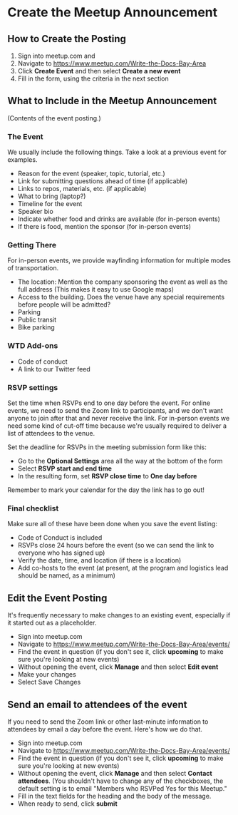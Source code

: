 # Create the Meetup Announcement

## How to Create the Posting 

1. Sign into meetup.com and 
2. Navigate to https://www.meetup.com/Write-the-Docs-Bay-Area
3. Click **Create Event** and then select **Create a new event**
4. Fill in the form, using the criteria in the next section

## What to Include in the Meetup Announcement 

(Contents of the event posting.)

### The Event 

We usually include the following things. Take a look at a previous event for examples.

* Reason for the event (speaker, topic, tutorial, etc.)
* Link for submitting questions ahead of time (if applicable)
* Links to repos, materials, etc. (if applicable)
* What to  bring (laptop?)
* Timeline for the event 
* Speaker bio
* Indicate whether food and drinks are available (for in-person events)
* If there is food, mention the sponsor (for in-person events)



### Getting There

For in-person events, we provide wayfinding information for multiple modes of transportation.

* The location: Mention the company sponsoring the event as well as the full address (This makes it easy to use Google maps)
* Access to the building. Does the venue have any special requirements before people will be admitted?
* Parking
* Public transit
* Bike parking

### WTD Add-ons 

* Code of conduct 
* A link to our Twitter feed

### RSVP settings

Set the time when RSVPs end to one day before the event. For online events, we need to send the Zoom link to participants, and we don't want anyone to join after that and never receive the link. For in-person events we need some kind of cut-off time because we're usually required to deliver a list of attendees to the venue. 

Set the deadline for RSVPs in the meeting submission form like this: 

* Go to the **Optional Settings** area all the way at the bottom of the form
* Select **RSVP start and end time**
* In the resulting form, set **RSVP close time** to **One day before**

Remember to mark your calendar for the day the link has to go out!

### Final checklist 

Make sure all of these have been done when you save the event listing: 

* Code of Conduct is included 
* RSVPs close 24 hours before the event (so we can send the link to everyone who has signed up)
* Verify the date, time, and location (if there is a location)
* Add co-hosts to the event (at present, at the program and logistics lead should be named, as a minimum)

## Edit the Event Posting

It's frequently necessary to make changes to an existing event, especially if it started out as a placeholder. 

* Sign into meetup.com 
* Navigate to https://www.meetup.com/Write-the-Docs-Bay-Area/events/ 
* Find the event in question (if you don't see it, click **upcoming** to make sure you're looking at new events)
* Without opening the event, click **Manage** and then select **Edit event**
* Make your changes
* Select Save Changes


## Send an email to attendees of the event

If you need to send the Zoom link  or other last-minute information to attendees by email a day before the event. Here's how we do that. 

* Sign into meetup.com 
* Navigate to https://www.meetup.com/Write-the-Docs-Bay-Area/events/ 
* Find the event in question (if you don't see it, click **upcoming** to make sure you're looking at new events)
* Without opening the event, click **Manage** and then select **Contact attendees**. (You shouldn't have to change any of the checkboxes, the default setting is to email "Members who RSVPed Yes for this Meetup."
* Fill in the text fields for the heading and the body of the message. 
* When ready to send, click **submit**
